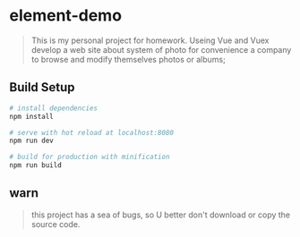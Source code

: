 # element-demo

> This is my personal project for homework.
> Useing Vue and Vuex develop a web site about system of photo for convenience a company to browse and modify themselves photos or albums;

## Build Setup

``` bash
# install dependencies
npm install

# serve with hot reload at localhost:8080
npm run dev

# build for production with minification
npm run build
```

## warn
> this project has a sea of bugs, so U better don't download or copy the source code.

